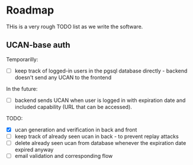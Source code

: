 # Roadmap

THis is a very rough TODO list as we write the software.

## UCAN-base auth

Temporarilly:

- [ ] keep track of logged-in users in the pgsql database directly - backend doesn't send any UCAN to the frontend

In the future:

- [ ] backend sends UCAN when user is logged in with expiration date and included capability (URL that can be accessed).

TODO:

- [x] ucan generation and verification in back and front
- [ ] keep track of already seen ucan in back - to prevent replay attacks
- [ ] delete already seen ucan from database whenever the expiration date expired anyway
- [ ] email validation and corresponding flow
